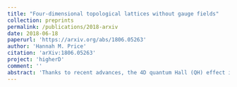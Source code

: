 ```yaml
---
title: "Four-dimensional topological lattices without gauge fields"
collection: preprints
permalink: /publications/2018-arxiv
date: 2018-06-18
paperurl: 'https://arxiv.org/abs/1806.05263'
author: 'Hannah M. Price'
citation: 'arXiv:1806.05263'
project: 'higherD'
comment: ''
abstract: 'Thanks to recent advances, the 4D quantum Hall (QH) effect is becoming experimentally accessible in ultracold atoms and photonics. In this paper, we propose a new type of 4D topological system that, unlike other 2D and 4D QH models, does not require (artificial) gauge fields and/or time-reversal symmetry breaking. Instead, we show that there are 4D QH systems that can be engineered for spinless particles by designing the lattice connectivity, and we explain how this physics can be intuitively understood in analogy with the 2D Haldane model. We illustrate our discussion with a specific 4D lattice proposal, inspired by the widely-studied 2D honeycomb and brickwall lattice geometries. As well as a minimal model for the 4D QH effect, this is also an experimental proposal for a topological system in Class AI, which supports nontrivial topological band invariants only in four spatial dimensions or higher.'
---
```

